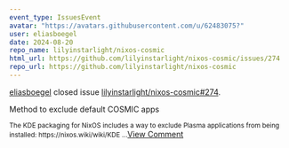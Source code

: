 ```yaml
---
event_type: IssuesEvent
avatar: "https://avatars.githubusercontent.com/u/62483075?"
user: eliasboegel
date: 2024-08-20
repo_name: lilyinstarlight/nixos-cosmic
html_url: https://github.com/lilyinstarlight/nixos-cosmic/issues/274
repo_url: https://github.com/lilyinstarlight/nixos-cosmic
---
```


<a href='https://github.com/eliasboegel' target='_blank'>eliasboegel</a> closed issue <a href='https://github.com/lilyinstarlight/nixos-cosmic/issues/274' target='_blank'>lilyinstarlight/nixos-cosmic#274</a>.

<p>Method to exclude default COSMIC apps</p><small>The KDE packaging for NixOS includes a way to exclude Plasma applications from being installed: https://nixos.wiki/wiki/KDE...</small><a href='https://github.com/lilyinstarlight/nixos-cosmic/issues/274' target='_blank'>View Comment</a>